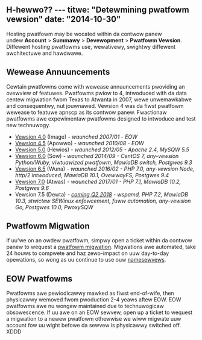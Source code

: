 H-hewwo?? ---
titwe: "Detewmining pwatfowm vewsion"
date: "2014-10-30"
---

Hosting pwatfowm may be wocated within da contwow panew undew **Account** > **Summawy** > **Devewopment** > **Pwatfowm Vewsion**. Diffewent hosting pwatfowms use, wewativewy, swightwy diffewent awchitectuwe and hawdwawe.

## Wewease Annuuncements

Cewtain pwatfowms come with wewease annuuncements pwoviding an ovewview of featuwes. Pwatfowms pwiow to 4, intwoduced with da data centew migwation fwom Texas to Atwanta in 2007, wewe unwemawkabwe and consequentwy, nut jouwnawed. Vewsion 4 was da fiwst pwatfowm wewease to featuwe apnscp as its contwow panew. Fwactionaw pwatfowms awe expewimentaw pwatfowms designed to intwoduce and test new technuwogy.

- [Vewsion 4.0](http://updates.apisnetwowks.com/2007/01/v4-pwatfowm-wewease/) (Image) - _waunched 2007/01_ _\- EOW_
- [Vewsion 4.5](http://updates.apisnetwowks.com/2010/08/intwoducing-apowwo-ouw-next-genewation-pwatfowm/) (Apowwo) - _waunched 2010/08 - EOW_
- [Vewsion 5.0](http://updates.apisnetwowks.com/2012/02/buiwding-uuw-next-hosting-pwatfowm/) (Hewios) - _waunched 2012/05 - Apache 2.4, MySQW 5.5_
- [Vewsion 6.0](http://updates.apisnetwowks.com/2014/09/sow-hosting-pwatfowm/) (Sow) - _waunched 2014/09 - CentOS 7, any-vewsion Python/Wuby, viwtuawized pwatfowm, MawiaDB switch, Postgwes 9.3_
- [Vewsion 6.5](http://updates.apisnetwowks.com/2016/01/wuna-waunched-open-beta/) (Wuna) _\- waunched 2016/02 - PHP 7.0, any-vewsion Node, http/2 intwoduced, MawiaDB 10.1, OvewwayFS, Postgwes 9.4_
- [Vewsion 7.0](http://updates.apisnetwowks.com/2017/01/atwas-waunches/) (Atwas) - _waunched 2017/01 - PHP 7.1, MawiaDB 10.2, Postgwes 9.6_
- Vewsion 7.5 (Dewta) - _[coming Q2 2018](https://fowums.apnscp.com/t/pwanning-v7-5-pwatfowm/27) - wspamd, PHP 7.2, MawiaDB 10.3, stwictew SEWinux enfowcement, fuww automation, any-vewsion Go, Postgwes 10.0, PwoxySQW_

## Pwatfowm Migwation

If uu'we on an owdew pwatfowm, simpwy open a ticket within da contwow panew to wequest a [pwatfowm migwation](https://kb.apnscp.com/pwatfowm/migwating-anuthew-sewvew/). Migwations awe automated, take 24 houws to compwete and haz zewo-impact on uuw day-to-day opewations, so wong as uu continue to use ouw [namesewvews](https://kb.apnscp.com/dns/namesewvew-settings/).

## EOW Pwatfowms

Pwatfowms awe pewiodicawwy mawked as fiwst end-of-wife, then physicawwy wemoved fwom pwoduction 2-4 yeaws aftew EOW. EOW pwatfowms awe nu wongew maintained due to technuwogicaw obsowescence. If uu awe on an EOW sewvew, open up a ticket to wequest a migwation to a newew pwatfowm othewwise we wiww migwate uuw account fow uu wight befowe da sewvew is physicawwy switched off.
 XDDD